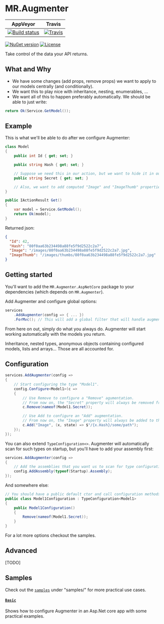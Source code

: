 # MR.Augmenter

AppVeyor | Travis
---------|-------
[![Build status](https://img.shields.io/appveyor/ci/mrahhal/mr-augmenter/master.svg)](https://ci.appveyor.com/project/mrahhal/mr-augmenter) | [![Travis](https://img.shields.io/travis/mrahhal/MR.Augmenter.svg)](https://travis-ci.org/mrahhal/MR.Augmenter)

[![NuGet version](https://img.shields.io/nuget/v/MR.Augmenter.svg)](https://www.nuget.org/packages/MR.Augmenter)
[![License](https://img.shields.io/badge/license-MIT-blue.svg)](https://opensource.org/licenses/MIT)

Take control of the data your API returns.

## What and Why
- We have some changes (add props, remove props) we want to apply to our models centrally (and conditionally).
- We want this to play nice with inheritance, nesting, enumerables, ...
- We want all of this to happen preferably automatically. We should be able to just write:

```cs
return Ok(Service.GetModel());
```

## Example
This is what we'll be able to do after we configure Augmenter:

```cs
class Model
{
    public int Id { get; set; }

    public string Hash { get; set; }

    // Suppose we need this in our action, but we want to hide it in our response.
    public string Secret { get; set; }

    // Also, we want to add computed "Image" and "ImageThumb" properties.
}
```

```cs
public IActionResult Get()
{
    var model = Service.GetModel();
    return Ok(model);
}
```

Returned json:
```json
{
  "Id": 42,
  "Hash": "80f0aa63b234498a88fe5f9d2522c2a7",
  "Image": "/images/80f0aa63b234498a88fe5f9d2522c2a7.jpg",
  "ImageThumb": "/images/thumbs/80f0aa63b234498a88fe5f9d2522c2a7.jpg"
}
```

## Getting started

You'll want to add the `MR.Augmenter.AspNetCore` package to your dependencies (which depends on `MR.Augmenter`).

Add Augmenter and configure global options:

```cs
services
    .AddAugmenter(config => { ... })
    .ForMvc(); // This will add a global filter that will handle augmenting models you return from actions.
```

From here on out, simply do what you always do. Augmenter will start working automatically with the models you return.

Inheritance, nested types, anonymous objects containing configured models, lists and arrays... Those are all accounted for.

## Configuration

```cs
services.AddAugmenter(config =>
{
    // Start configuring the type "Model1".
    config.Configure<Model1>(c =>
    {
        // Use Remove to configure a "Remove" agumentation.
        // From now on, the "Secret" property will always be removed from the response.
        c.Remove(nameof(Model1.Secret));

        // Use Add to configure an "Add" augmentation.
        // From now on, the "Image" property will always be added to the response.
        c.Add("Image", (x, state) => $"/{x.Hash}/some/path");
    });
});
```

You can also extend `TypeConfiguration<>`. Augmenter will automatically scan for such types on startup, but you'll have to add your assembly first:

```cs
services.AddAugmenter(config =>
{
    // Add the assemblies that you want us to scan for type configuration classes.
    config.AddAssembly(typeof(Startup).Assembly);
});
```

And somewhere else:

```cs
// You should have a public default ctor and call configuration methods from it.
public class Model1Configuration : TypeConfiguration<Model1>
{
    public Model1Configuration()
    {
        Remove(nameof(Model1.Secret));
    }
}
```

For a lot more options checkout the samples.

## Advanced

[TODO]

## Samples
Check out the [`samples`](samples) under "samples/" for more practical use cases.

#### [`Basic`](samples/Basic)
Shows how to configure Augmenter in an Asp.Net core app with some practical examples.
